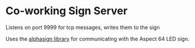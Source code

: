 # Co-working Sign Server

Listens on port 9999 for tcp messages, writes them to the sign

Uses the [alphasign library](https://alphasign.readthedocs.io/en/latest/#) for
communicating with the Aspect 64 LED sign.
